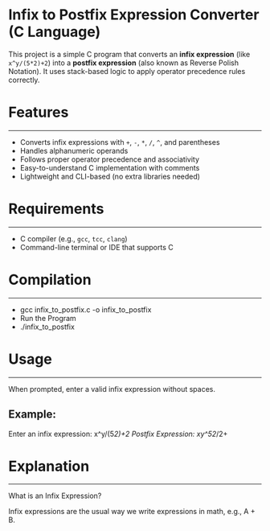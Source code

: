 # Infix to Postfix Expression Converter (C Language)

This project is a simple C program that converts an **infix expression** (like `x^y/(5*2)+2`) into a **postfix expression** (also known as Reverse Polish Notation). It uses stack-based logic to apply operator precedence rules correctly.


# Features
----------
* Converts infix expressions with `+`, `-`, `*`, `/`, `^`, and parentheses
* Handles alphanumeric operands
* Follows proper operator precedence and associativity
* Easy-to-understand C implementation with comments
* Lightweight and CLI-based (no extra libraries needed)


# Requirements
--------------
* C compiler (e.g., `gcc`, `tcc`, `clang`)
* Command-line terminal or IDE that supports C


# Compilation
-------------
* gcc infix_to_postfix.c -o infix_to_postfix
* Run the Program
* ./infix_to_postfix


# Usage
-------
When prompted, enter a valid infix expression without spaces.

Example:
--------
Enter an infix expression: x^y/(5*2)+2
Postfix Expression: xy^52*/2+


# Explanation
-------------
What is an Infix Expression?

Infix expressions are the usual way we write expressions in math, e.g., A + B.

